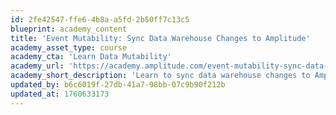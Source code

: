```yaml
---
id: 2fe42547-ffe6-4b8a-a5fd-2b50ff7c13c5
blueprint: academy_content
title: 'Event Mutability: Sync Data Warehouse Changes to Amplitude'
academy_asset_type: course
academy_cta: 'Learn Data Mutability'
academy_url: 'https://academy.amplitude.com/event-mutability-sync-data-warehouse-changes-to-amplitude'
academy_short_description: 'Learn to sync data warehouse changes to Amplitude.'
updated_by: b6c6019f-27db-41a7-98bb-07c9b90f212b
updated_at: 1760633173
---
```

